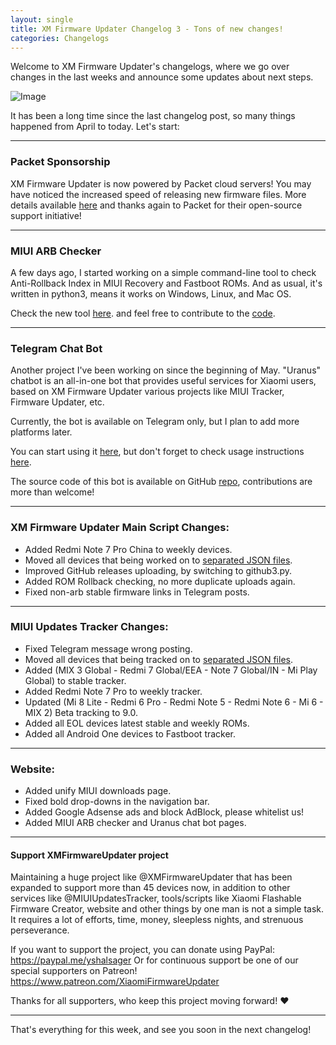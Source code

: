 ```yaml
---
layout: single
title: XM Firmware Updater Changelog 3 - Tons of new changes!
categories: Changelogs
---
```


Welcome to XM Firmware Updater's changelogs, where we go over changes in the last weeks and announce some updates about next steps.

![Image](https://github.com/XiaomiFirmwareUpdater/xiaomifirmwareupdater.github.io/raw/master/images/xfu.png)

It has been a long time since the last changelog post, so many things happened from April to today. Let's start:

<hr/>

### Packet Sponsorship
XM Firmware Updater is now powered by Packet cloud servers! You may have noticed the increased speed of releasing new firmware files. More details available [here](https://xmfirmwareupdater.com/2019/05/15/packet.html) and thanks again to Packet for their open-source support initiative!

<hr/>

### MIUI ARB Checker
A few days ago, I started working on a simple command-line tool to check Anti-Rollback Index in MIUI Recovery and Fastboot ROMs. And as usual, it's written in python3, means it works on Windows, Linux, and Mac OS.

Check the new tool [here](https://xmfirmwareupdater.com/projects/miui-arb-checker/). and feel free to contribute to the [code](https://github.com/XiaomiFirmwareUpdater/miui_arb_checker).

<hr/>

### Telegram Chat Bot
Another project I've been working on since the beginning of May. "Uranus" chatbot is an all-in-one bot that provides useful services for Xiaomi users, based on XM Firmware Updater various projects like MIUI Tracker, Firmware Updater, etc.

Currently, the bot is available on Telegram only, but I plan to add more platforms later.

You can start using it [here](https://t.me/XiaomiGeeksBot), but don't forget to check usage instructions [here](https://xmfirmwareupdater.com/projects/uranus-chatbot/#usage).

The source code of this bot is available on GitHub [repo](https://github.com/XiaomiFirmwareUpdater/xiaomi_uranus_tgbot), contributions are more than welcome!

<hr/>

### XM Firmware Updater Main Script Changes:

* Added Redmi Note 7 Pro China to weekly devices.
* Moved all devices that being worked on to [separated JSON files](https://github.com/XiaomiFirmwareUpdater/mi-firmware-updater/tree/master/devices).
* Improved GitHub releases uploading, by switching to github3.py.
* Added ROM Rollback checking, no more duplicate uploads again.
* Fixed non-arb stable firmware links in Telegram posts.

<hr/>

### MIUI Updates Tracker Changes:

* Fixed Telegram message wrong posting.
* Moved all devices that being tracked on to [separated JSON files](https://github.com/XiaomiFirmwareUpdater/miui-updates-tracker/tree/master/devices).
* Added (MIX 3 Global - Redmi 7 Global/EEA - Note 7 Global/IN - Mi Play Global) to stable tracker.
* Added Redmi Note 7 Pro to weekly tracker.
* Updated (Mi 8 Lite - Redmi 6 Pro - Redmi Note 5 - Redmi Note 6 - Mi 6 - MIX 2) Beta tracking to 9.0.
* Added all EOL devices latest stable and weekly ROMs.
* Added all Android One devices to Fastboot tracker.

<hr/>

### Website:
* Added unify MIUI downloads page.
* Fixed bold drop-downs in the navigation bar.
* Added Google Adsense ads and block AdBlock, please whitelist us!
* Added MIUI ARB checker and Uranus chat bot pages.

<hr/>

#### Support XMFirmwareUpdater project
Maintaining a huge project like @XMFirmwareUpdater that has been expanded to support more than 45 devices now, in addition to other services like @MIUIUpdatesTracker, tools/scripts like Xiaomi Flashable Firmware Creator, website and other things by one man is not a simple task.
It requires a lot of efforts, time, money, sleepless nights, and strenuous perseverance.

If you want to support the project, you can donate using PayPal: https://paypal.me/yshalsager
Or for continuous support be one of our special supporters on Patreon! https://www.patreon.com/XiaomiFirmwareUpdater

Thanks for all supporters, who keep this project moving forward! ❤️

<hr/>

That's everything for this week, and see you soon in the next changelog!
